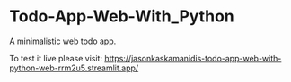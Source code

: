 # Todo-App-Web-With_Python
A minimalistic web todo app.

To test it live please visit: https://jasonkaskamanidis-todo-app-web-with-python-web-rrm2u5.streamlit.app/
